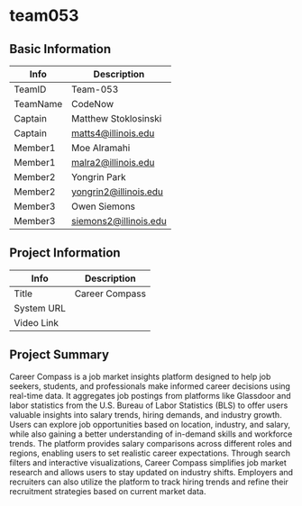 # team053

## Basic Information

|   Info      |        Description     |
| ----------- | ---------------------- |
| TeamID      |        Team-053        |
| TeamName    |         CodeNow        |
| Captain     |   Matthew Stoklosinski |
| Captain     |  matts4@illinois.edu   |
| Member1     |       Moe Alramahi     |
| Member1     |   malra2@illinois.edu  |
| Member2     |     Yongrin Park       |
| Member2     |  yongrin2@illinois.edu |
| Member3     |      Owen Siemons      |
| Member3     |  siemons2@illinois.edu |


## Project Information

|   Info      |        Description     |
| ----------- | ---------------------- |
|  Title      |     Career Compass     |
| System URL  |                        |
| Video Link  |                        |

## Project Summary

Career Compass is a job market insights platform designed to help job seekers, students, and professionals make informed career decisions using real-time data. It aggregates job postings from platforms like Glassdoor and labor statistics from the U.S. Bureau of Labor Statistics (BLS) to offer users valuable insights into salary trends, hiring demands, and industry growth.
Users can explore job opportunities based on location, industry, and salary, while also gaining a better understanding of in-demand skills and workforce trends. The platform provides salary comparisons across different roles and regions, enabling users to set realistic career expectations.
Through search filters and interactive visualizations, Career Compass simplifies job market research and allows users to stay updated on industry shifts. Employers and recruiters can also utilize the platform to track hiring trends and refine their recruitment strategies based on current market data.

